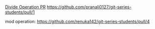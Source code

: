 [Divide Operation PR](https://github.com/SindhujaKoduru89/git-series-students/pull/1#issue-533199872)
https://github.com/pranali0127/git-series-students/pull/1

mod operation: https://github.com/renuka142/git-series-students/pull/4
